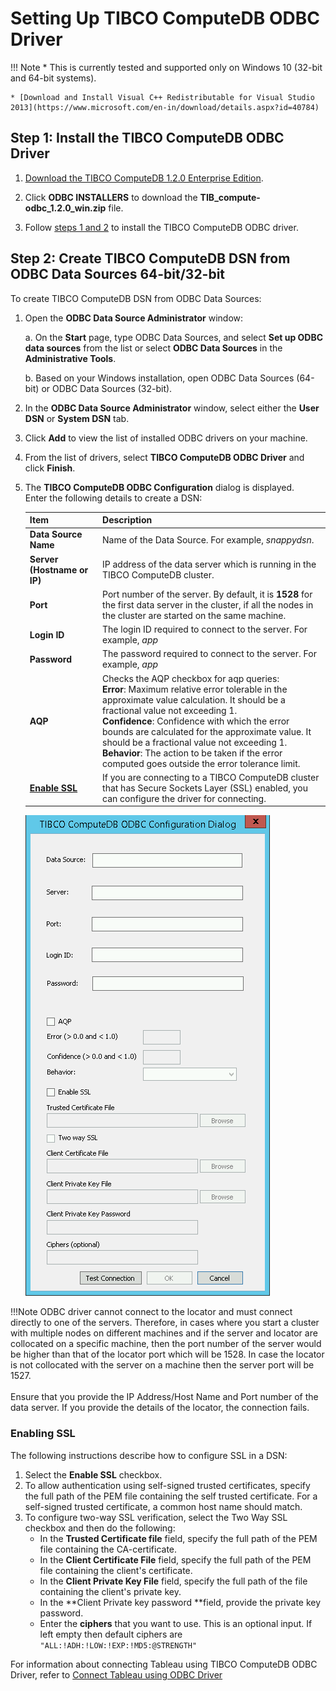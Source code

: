 # Setting Up TIBCO ComputeDB ODBC Driver

!!! Note
	* This is currently tested and supported only on Windows 10 (32-bit and 64-bit systems).

    * [Download and Install Visual C++ Redistributable for Visual Studio 2013](https://www.microsoft.com/en-in/download/details.aspx?id=40784) 

## Step 1: Install the TIBCO ComputeDB ODBC Driver

1. [Download the TIBCO ComputeDB 1.2.0 Enterprise Edition](install.md#download-snappydata).

2. Click **ODBC INSTALLERS** to download the **TIB_compute-odbc_1.2.0_win.zip** file.

3. Follow [steps 1 and 2](howto/connect_using_odbc_driver.md) to install the TIBCO ComputeDB ODBC driver.

## Step 2: Create TIBCO ComputeDB DSN from ODBC Data Sources 64-bit/32-bit

To create TIBCO ComputeDB DSN from ODBC Data Sources:

1. Open the **ODBC Data Source Administrator** window:

	a. On the **Start** page, type ODBC Data Sources, and select **Set up ODBC data sources** from the list or select **ODBC Data Sources** in the **Administrative Tools**.

	b.  Based on your Windows installation, open ODBC Data Sources (64-bit) or ODBC Data Sources (32-bit).

2. In the **ODBC Data Source Administrator** window, select either the **User DSN** or **System DSN** tab. 

3. Click **Add** to view the list of installed ODBC drivers on your machine.

4. From the list of drivers, select **TIBCO ComputeDB ODBC Driver** and click **Finish**.

5. The **TIBCO ComputeDB ODBC Configuration** dialog is displayed. </br>Enter the following details to create a DSN:

	| Item  | Description |
	|--------|--------|
	|   **Data Source Name**     |  Name of the Data Source. For example, *snappydsn*.       |
	|     **Server (Hostname or IP)**   |      IP address of the data server which is running in the TIBCO ComputeDB cluster.|
	|  **Port**      |  Port number of the server. By default, it is **1528** for the first data server in the cluster, if all the nodes in the cluster are started on the same machine.      |
	|   **Login ID**     | The login ID required to connect to the server. For example, _app_       |
	|    **Password**     |  The password required to connect to the server. For example, _app_      |
	|  **AQP**      |   Checks the AQP checkbox for aqp queries:</br> **Error**: Maximum relative error tolerable in the approximate value calculation. It should be a fractional value not exceeding 1.</br> **Confidence**: Confidence with which the error bounds are calculated for the approximate value. It should be a fractional value not exceeding 1. </br>**Behavior**: The action to be taken if the error computed goes outside the error tolerance limit.   |
	|    [**Enable SSL**](#enabssl)    | If you are connecting to a TIBCO ComputeDB cluster that has Secure Sockets Layer (SSL) enabled, you can configure the driver for connecting.        |
    
    ![ODBC DSN UI](./Images/odbc_dsnUI.png)

	
!!!Note
	ODBC driver cannot connect to the locator and must connect directly to one of the servers. Therefore, in cases where you start a cluster with multiple nodes on different machines and if the server and locator are collocated on a specific machine, then the port number of the server would be higher than that of the locator port which will be 1528. In case the locator is not collocated with the server on a machine then the server port will be 1527. </br></br>Ensure that you provide the IP Address/Host Name and Port number of the data server. If you provide the details of the locator, the connection fails. 

<a id="enabssl"></a>
### Enabling SSL
The following instructions describe how to configure SSL in a DSN:

1.	Select the **Enable SSL** checkbox.
2.	To allow authentication using self-signed trusted certificates, specify the full path of the PEM file containing the self trusted certificate. For a self-signed trusted certificate, a common host name should match.
3.	To configure two-way SSL verification, select the Two Way SSL checkbox and then do the following:
	*	In the **Trusted Certificate file** field, specify the full path of the PEM file containing the CA-certificate.
	*	In the **Client Certificate File** field, specify the full path of the PEM file containing the client's certificate.
	*	In the **Client Private Key File** field, specify the full path of the file containing the client's private key.
	*	In the **Client Private key password **field, provide the private key password.
	*	Enter the **ciphers** that you want to use. This is an optional input. If left empty then default ciphers are `"ALL:!ADH:!LOW:!EXP:!MD5:@STRENGTH"`
	
For information about connecting Tableau using TIBCO ComputeDB ODBC Driver, refer to [Connect Tableau using ODBC Driver](./howto/tableauconnect.md#odbcdritab)
